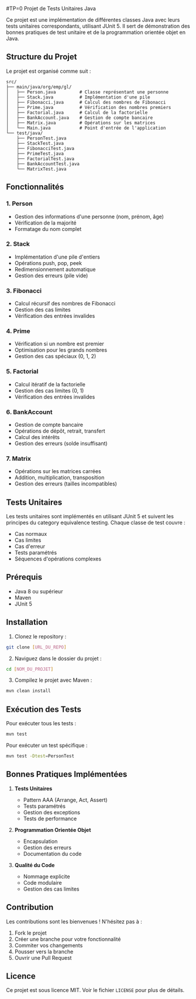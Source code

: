 #TP=0  Projet de Tests Unitaires Java

Ce projet est une implémentation de différentes classes Java avec leurs tests unitaires correspondants, utilisant JUnit 5. Il sert de démonstration des bonnes pratiques de test unitaire et de la programmation orientée objet en Java.

## Structure du Projet

Le projet est organisé comme suit :

```
src/
├── main/java/org/emp/gl/
│   ├── Person.java         # Classe représentant une personne
│   ├── Stack.java          # Implémentation d'une pile
│   ├── Fibonacci.java      # Calcul des nombres de Fibonacci
│   ├── Prime.java          # Vérification des nombres premiers
│   ├── Factorial.java      # Calcul de la factorielle
│   ├── BankAccount.java    # Gestion de compte bancaire
│   ├── Matrix.java         # Opérations sur les matrices
│   └── Main.java           # Point d'entrée de l'application
└── test/java/
    ├── PersonTest.java
    ├── StackTest.java
    ├── FibonacciTest.java
    ├── PrimeTest.java
    ├── FactorialTest.java
    ├── BankAccountTest.java
    └── MatrixTest.java
```

## Fonctionnalités

### 1. Person
- Gestion des informations d'une personne (nom, prénom, âge)
- Vérification de la majorité
- Formatage du nom complet

### 2. Stack
- Implémentation d'une pile d'entiers
- Opérations push, pop, peek
- Redimensionnement automatique
- Gestion des erreurs (pile vide)

### 3. Fibonacci
- Calcul récursif des nombres de Fibonacci
- Gestion des cas limites
- Vérification des entrées invalides

### 4. Prime
- Vérification si un nombre est premier
- Optimisation pour les grands nombres
- Gestion des cas spéciaux (0, 1, 2)

### 5. Factorial
- Calcul itératif de la factorielle
- Gestion des cas limites (0, 1)
- Vérification des entrées invalides

### 6. BankAccount
- Gestion de compte bancaire
- Opérations de dépôt, retrait, transfert
- Calcul des intérêts
- Gestion des erreurs (solde insuffisant)

### 7. Matrix
- Opérations sur les matrices carrées
- Addition, multiplication, transposition
- Gestion des erreurs (tailles incompatibles)

## Tests Unitaires

Les tests unitaires sont implémentés en utilisant JUnit 5 et suivent les principes du category equivalence testing. Chaque classe de test couvre :

- Cas normaux
- Cas limites
- Cas d'erreur
- Tests paramétrés
- Séquences d'opérations complexes

## Prérequis

- Java 8 ou supérieur
- Maven
- JUnit 5

## Installation

1. Clonez le repository :
```bash
git clone [URL_DU_REPO]
```

2. Naviguez dans le dossier du projet :
```bash
cd [NOM_DU_PROJET]
```

3. Compilez le projet avec Maven :
```bash
mvn clean install
```

## Exécution des Tests

Pour exécuter tous les tests :
```bash
mvn test
```

Pour exécuter un test spécifique :
```bash
mvn test -Dtest=PersonTest
```

## Bonnes Pratiques Implémentées

1. **Tests Unitaires**
   - Pattern AAA (Arrange, Act, Assert)
   - Tests paramétrés
   - Gestion des exceptions
   - Tests de performance

2. **Programmation Orientée Objet**
   - Encapsulation
   - Gestion des erreurs
   - Documentation du code

3. **Qualité du Code**
   - Nommage explicite
   - Code modulaire
   - Gestion des cas limites

## Contribution

Les contributions sont les bienvenues ! N'hésitez pas à :
1. Fork le projet
2. Créer une branche pour votre fonctionnalité
3. Commiter vos changements
4. Pousser vers la branche
5. Ouvrir une Pull Request

## Licence

Ce projet est sous licence MIT. Voir le fichier `LICENSE` pour plus de détails.
